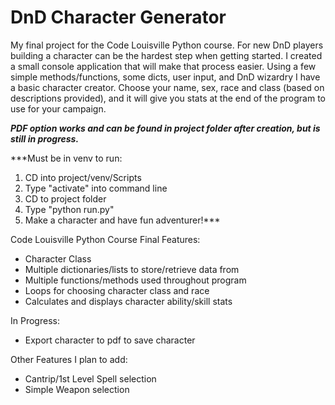 # DnD Character Generator
My final project for the Code Louisville Python course.
For new DnD players building a character can be the hardest step when getting started. I created a small console application that will make that process easier.
Using a few simple methods/functions, some dicts, user input, and DnD wizardry I have a basic character creator. Choose your name, sex, race and class (based on descriptions provided), and it will give you stats at the end of the program to use for your campaign.

***PDF option works and can be found in project folder after creation, but is still in progress.***

***Must be in venv to run:
1) CD into project/venv/Scripts
2) Type "activate" into command line
3) CD to project folder
4) Type "python run.py"
5) Make a character and have fun adventurer!***
 

Code Louisville Python Course Final Features:
- Character Class
- Multiple dictionaries/lists to store/retrieve data from
- Multiple functions/methods used throughout program
- Loops for choosing character class and race
- Calculates and displays character ability/skill stats

In Progress:
- Export character to pdf to save character

Other Features I plan to add:
- Cantrip/1st Level Spell selection
- Simple Weapon selection
